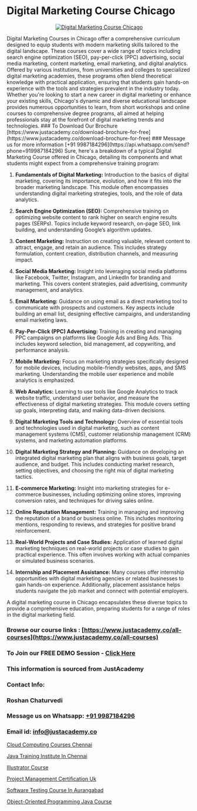 # Digital Marketing Course Chicago

<p align="center">
  <a href="https://justacademy.co/course-detail/digital-marketing">
    <img src="https://justacademy.co/storage2/course_image/1676636720_course_image.webp" alt="Digital Marketing Course Chicago">
  </a>
</p>
Digital Marketing Courses in Chicago offer a comprehensive curriculum designed to equip students with modern marketing skills tailored to the digital landscape. These courses cover a wide range of topics including search engine optimization (SEO), pay-per-click (PPC) advertising, social media marketing, content marketing, email marketing, and digital analytics. Offered by various institutions, from universities and colleges to specialized digital marketing academies, these programs often blend theoretical knowledge with practical application, ensuring that students gain hands-on experience with the tools and strategies prevalent in the industry today. Whether you're looking to start a new career in digital marketing or enhance your existing skills, Chicago's dynamic and diverse educational landscape provides numerous opportunities to learn, from short workshops and online courses to comprehensive degree programs, all aimed at helping professionals stay at the forefront of digital marketing trends and technologies.
### To Download Our Brochure [https://www.justacademy.co/download-brochure-for-free](https://www.justacademy.co/download-brochure-for-free)
### Message us for more information [+91 9987184296](https://api.whatsapp.com/send?phone=919987184296)
Sure, here's a breakdown of a typical Digital Marketing Course offered in Chicago, detailing its components and what students might expect from a comprehensive training program:

1) **Fundamentals of Digital Marketing:** Introduction to the basics of digital marketing, covering its importance, evolution, and how it fits into the broader marketing landscape. This module often encompasses understanding digital marketing strategies, tools, and the role of data analytics.

2) **Search Engine Optimization (SEO):** Comprehensive training on optimizing website content to rank higher on search engine results pages (SERPs). Topics include keyword research, on-page SEO, link building, and understanding Google’s algorithm updates.

3) **Content Marketing:** Instruction on creating valuable, relevant content to attract, engage, and retain an audience. This includes strategy formulation, content creation, distribution channels, and measuring impact.

4) **Social Media Marketing:** Insight into leveraging social media platforms like Facebook, Twitter, Instagram, and LinkedIn for branding and marketing. This covers content strategies, paid advertising, community management, and analytics.

5) **Email Marketing:** Guidance on using email as a direct marketing tool to communicate with prospects and customers. Key aspects include building an email list, designing effective campaigns, and understanding email marketing laws.

6) **Pay-Per-Click (PPC) Advertising:** Training in creating and managing PPC campaigns on platforms like Google Ads and Bing Ads. This includes keyword selection, bid management, ad copywriting, and performance analysis.

7) **Mobile Marketing:** Focus on marketing strategies specifically designed for mobile devices, including mobile-friendly websites, apps, and SMS marketing. Understanding the mobile user experience and mobile analytics is emphasized.

8) **Web Analytics:** Learning to use tools like Google Analytics to track website traffic, understand user behavior, and measure the effectiveness of digital marketing strategies. This module covers setting up goals, interpreting data, and making data-driven decisions.

9) **Digital Marketing Tools and Technology:** Overview of essential tools and technologies used in digital marketing, such as content management systems (CMS), customer relationship management (CRM) systems, and marketing automation platforms.

10) **Digital Marketing Strategy and Planning:** Guidance on developing an integrated digital marketing plan that aligns with business goals, target audience, and budget. This includes conducting market research, setting objectives, and choosing the right mix of digital marketing tactics.

11) **E-commerce Marketing:** Insight into marketing strategies for e-commerce businesses, including optimizing online stores, improving conversion rates, and techniques for driving sales online.

12) **Online Reputation Management:** Training in managing and improving the reputation of a brand or business online. This includes monitoring mentions, responding to reviews, and strategies for positive brand reinforcement.

13) **Real-World Projects and Case Studies:** Application of learned digital marketing techniques on real-world projects or case studies to gain practical experience. This often involves working with actual companies or simulated business scenarios.

14) **Internship and Placement Assistance:** Many courses offer internship opportunities with digital marketing agencies or related businesses to gain hands-on experience. Additionally, placement assistance helps students navigate the job market and connect with potential employers.

A digital marketing course in Chicago encapsulates these diverse topics to provide a comprehensive education, preparing students for a range of roles in the digital marketing field.

### Browse our course links : [https://www.justacademy.co/all-courses](https://www.justacademy.co/all-courses) 
### To Join our FREE DEMO Session - [Click Here](https://www.justacademy.co/register-for-course-demo)


### This information is sourced from JustAcademy
### Contact Info:
### Roshan Chaturvedi
### Message us on Whatsapp: [+91 9987184296](https://api.whatsapp.com/send?phone=919987184296)
### Email id: [info@justacademy.co](mailto:info@justacademy.co)
                
[Cloud Computing Courses Chennai](https://www.linkedin.com/pulse/cloud-computing-courses-chennai-justacademy-mumbai-gfxmc?trackingId=6j8f8ZoJwj%2Fcj7Wd31YaJg%3D%3D&lipi=urn%3Ali%3Apage%3Ad_flagship3_showcase_admin%3Bd7Lyhom7ShKzEAWk1fq2Tw%3D%3D)

[Java Training Institute In Chennai](https://www.linkedin.com/pulse/java-training-institute-chennai-justacademy-chicago-vgqef?trackingId=4C5GMHjv01zq5d034ipyZA%3D%3D&lipi=urn%3Ali%3Apage%3Ad_flagship3_company_admin%3BXfdKLa%2BZRG%2B541nAJnPQxg%3D%3D)

[Illustrator Course](https://medium.com/@mistersumit961/illustrator-course-ef4d2f92afb0)

[Project Management Certification Uk](https://medium.com/@kumarishimmi99/project-management-certification-uk-b4e6ba672f4c)

[Software Testing Course In Aurangabad](https://justacademyin.github.io/justacademy/software-testing-course-in-aurangabad)

[Object-Oriented Programming Java Course](https://justacademyin.github.io/justacademy/object-oriented-programming-java-course)

